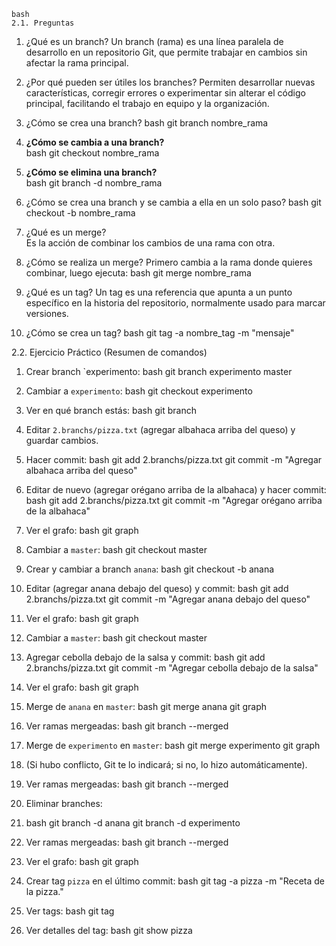 
 ```
 bash
2.1. Preguntas
```

1. ¿Qué es un branch?
   Un branch (rama) es una línea paralela de desarrollo en un repositorio Git, que permite trabajar en cambios sin afectar la rama principal.

2. ¿Por qué pueden ser útiles los branches?
   Permiten desarrollar nuevas características, corregir errores o experimentar sin alterar el código principal, facilitando el trabajo en equipo y la organización.

3. ¿Cómo se crea una branch?
   bash
   git branch nombre_rama
   

4. **¿Cómo se cambia a una branch?**  
   bash
   git checkout nombre_rama
   

5. **¿Cómo se elimina una branch?**  
   bash
   git branch -d nombre_rama
   

6. ¿Cómo se crea una branch y se cambia a ella en un solo paso?
   bash
   git checkout -b nombre_rama
   

7. ¿Qué es un merge?  
   Es la acción de combinar los cambios de una rama con otra.

8. ¿Cómo se realiza un merge? 
   Primero cambia a la rama donde quieres combinar, luego ejecuta:
   bash
   git merge nombre_rama
   

9. ¿Qué es un tag?
   Un tag es una referencia que apunta a un punto específico en la historia del repositorio, normalmente usado para marcar versiones.

10. ¿Cómo se crea un tag? 
    bash
    git tag -a nombre_tag -m "mensaje"

2.2. Ejercicio Práctico (Resumen de comandos)

1. Crear branch `experimento:
bash
   git branch experimento master

2. Cambiar a `experimento`:
 bash
   git checkout experimento
  
3. Ver en qué branch estás:
   bash
   git branch
 
4. Editar `2.branchs/pizza.txt` (agregar albahaca arriba del queso) y guardar cambios.
5. Hacer commit:
bash
   git add 2.branchs/pizza.txt
   git commit -m "Agregar albahaca arriba del queso"
  
6. Editar de nuevo (agregar orégano arriba de la albahaca) y hacer commit:
bash
   git add 2.branchs/pizza.txt
   git commit -m "Agregar orégano arriba de la albahaca"
  
7. Ver el grafo:
bash
   git graph

8. Cambiar a `master`:
   bash
   git checkout master
   
9. Crear y cambiar a branch `anana`:
   bash
   git checkout -b anana
   
10. Editar (agregar anana debajo del queso) y commit:
    bash
    git add 2.branchs/pizza.txt
    git commit -m "Agregar anana debajo del queso"
    
11. Ver el grafo:
    bash
    git graph
    
12. Cambiar a `master`:
    bash
    git checkout master
    
13. Agregar cebolla debajo de la salsa y commit:
    bash
    git add 2.branchs/pizza.txt
    git commit -m "Agregar cebolla debajo de la salsa"
    
14. Ver el grafo:
    bash
    git graph

15. Merge de `anana` en `master`:
    bash
    git merge anana
    git graph
   
16. Ver ramas mergeadas:
    bash
    git branch --merged
   
17. Merge de `experimento` en `master`:
bash
    git merge experimento
    git graph

18. (Si hubo conflicto, Git te lo indicará; si no, lo hizo automáticamente).

19. Ver ramas mergeadas:
bash
    git branch --merged
 
20. Eliminar branches:
21. bash
    git branch -d anana
    git branch -d experimento

22. Ver ramas mergeadas:
bash
    git branch --merged
   
23. Ver el grafo:
bash
    git graph
    
24. Crear tag `pizza` en el último commit:
    bash
    git tag -a pizza -m "Receta de la pizza."
   
25. Ver tags:
    bash
    git tag
   
26. Ver detalles del tag:
bash
    git show pizza


